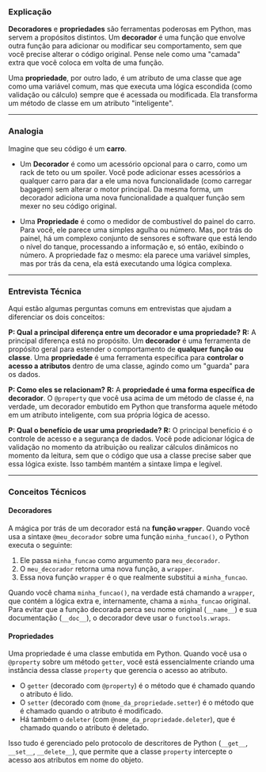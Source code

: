 ### Explicação

**Decoradores** e **propriedades** são ferramentas poderosas em Python, mas servem a propósitos distintos. Um **decorador** é uma função que envolve outra função para adicionar ou modificar seu comportamento, sem que você precise alterar o código original. Pense nele como uma "camada" extra que você coloca em volta de uma função.

Uma **propriedade**, por outro lado, é um atributo de uma classe que age como uma variável comum, mas que executa uma lógica escondida (como validação ou cálculo) sempre que é acessada ou modificada. Ela transforma um método de classe em um atributo "inteligente".

---

### Analogia

Imagine que seu código é um **carro**.

* Um **Decorador** é como um acessório opcional para o carro, como um rack de teto ou um spoiler. Você pode adicionar esses acessórios a qualquer carro para dar a ele uma nova funcionalidade (como carregar bagagem) sem alterar o motor principal. Da mesma forma, um decorador adiciona uma nova funcionalidade a qualquer função sem mexer no seu código original.

* Uma **Propriedade** é como o medidor de combustível do painel do carro. Para você, ele parece uma simples agulha ou número. Mas, por trás do painel, há um complexo conjunto de sensores e software que está lendo o nível do tanque, processando a informação e, só então, exibindo o número. A propriedade faz o mesmo: ela parece uma variável simples, mas por trás da cena, ela está executando uma lógica complexa.

---

### Entrevista Técnica

Aqui estão algumas perguntas comuns em entrevistas que ajudam a diferenciar os dois conceitos:

**P: Qual a principal diferença entre um decorador e uma propriedade?**
**R:** A principal diferença está no propósito. Um **decorador** é uma ferramenta de propósito geral para estender o comportamento de **qualquer função ou classe**. Uma **propriedade** é uma ferramenta específica para **controlar o acesso a atributos** dentro de uma classe, agindo como um "guarda" para os dados.

**P: Como eles se relacionam?**
**R:** A **propriedade é uma forma específica de decorador**. O `@property` que você usa acima de um método de classe é, na verdade, um decorador embutido em Python que transforma aquele método em um atributo inteligente, com sua própria lógica de acesso.

**P: Qual o benefício de usar uma propriedade?**
**R:** O principal benefício é o controle de acesso e a segurança de dados. Você pode adicionar lógica de validação no momento da atribuição ou realizar cálculos dinâmicos no momento da leitura, sem que o código que usa a classe precise saber que essa lógica existe. Isso também mantém a sintaxe limpa e legível.

---

### Conceitos Técnicos

#### Decoradores
A mágica por trás de um decorador está na **função `wrapper`**. Quando você usa a sintaxe `@meu_decorador` sobre uma função `minha_funcao()`, o Python executa o seguinte:
1. Ele passa `minha_funcao` como argumento para `meu_decorador`.
2. O `meu_decorador` retorna uma nova função, a `wrapper`.
3. Essa nova função `wrapper` é o que realmente substitui a `minha_funcao`.

Quando você chama `minha_funcao()`, na verdade está chamando a `wrapper`, que contém a lógica extra e, internamente, chama a `minha_funcao` original. Para evitar que a função decorada perca seu nome original (`__name__`) e sua documentação (`__doc__`), o decorador deve usar o `functools.wraps`.

#### Propriedades
Uma propriedade é uma classe embutida em Python. Quando você usa o `@property` sobre um método `getter`, você está essencialmente criando uma instância dessa classe `property` que gerencia o acesso ao atributo.
* O `getter` (decorado com `@property`) é o método que é chamado quando o atributo é lido.
* O `setter` (decorado com `@nome_da_propriedade.setter`) é o método que é chamado quando o atributo é modificado.
* Há também o `deleter` (com `@nome_da_propriedade.deleter`), que é chamado quando o atributo é deletado.

Isso tudo é gerenciado pelo protocolo de descritores de Python (`__get__`, `__set__`, `__delete__`), que permite que a classe `property` intercepte o acesso aos atributos em nome do objeto.